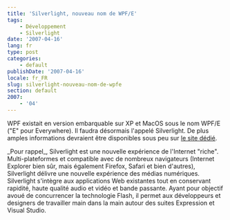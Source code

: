 ```yaml
---
title: 'Silverlight, nouveau nom de WPF/E'
tags:
    - Développement
    - Silverlight
date: '2007-04-16'
lang: fr
type: post
categories:
    - default
publishDate: '2007-04-16'
locale: fr_FR
slug: silverlight-nouveau-nom-de-wpfe
section: default
2007:
    - '04'
---
```


WPF existait en version embarquable sur XP et MacOS sous le nom WPF/E ("E" pour Everywhere). Il faudra désormais l'appelé Silverlight. De plus amples informations devraient être disponibles sous peu sur [le site dédié](http://www.microsoft.com/silverlight/).

<!--more-->_Pour rappel_, Silverlight est une nouvelle expérience de l'Internet "riche". Multi-plateformes et compatible avec de nombreux navigateurs (Internet Explorer bien sûr, mais également Firefox, Safari et bien d'autres), Silverlight délivre une nouvelle expérience des médias numériques. Silverlight s'intègre aux applications Web existantes tout en conservant rapidité, haute qualité audio et vidéo et bande passante. Ayant pour objectif avoué de concurrencer la technologie Flash, il permet aux développeurs et designers de travailler main dans la main autour des suites Expression et Visual Studio.